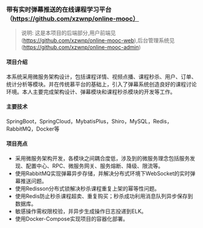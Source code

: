 ### 带有实时弹幕推送的在线课程学习平台（https://github.com/xzwnp/online-mooc） 
> 说明: 这是本项目的后端部分,用户前端见(https://github.com/xzwnp/online-mooc-web),后台管理系统见(https://github.com/xzwnp/online-mooc-admin)
#### 项目介绍

本系统采用微服务架构设计，包括课程详情、视频点播、课程秒杀、用户、订单、统计分析等模块。并在传统慕平台的基础上，引入了弹幕系统创造良好的课程讨论环境。本人主要完成架构设计、弹幕模块和课程秒杀模块的开发等工作。

#### 主要技术

SpringBoot，SpringCloud，MybatisPlus，Shiro，MySQL，Redis，RabbitMQ，Docker等

#### 项目亮点

* 采用微服务架构开发，各模块之间耦合度低，涉及到的微服务理念包括服务发现、配置中心、RPC、微服务网关、服务熔断、降级、限流等。
* 使用RabbitMQ实现弹幕异步存储，并解决分布式环境下WebSocket的实时弹幕推送问题。
* 使用Redisson分布式锁解决秒杀课程重复上架的幂等性问题。
* 使用Redis防止秒杀课程超卖、重复购买；秒杀成功利用消息队列异步保存到数据库。
* 敏感操作需权限校验，并异步生成操作日志投递到ELK。
* 使用Docker-Compose实现项目的容器化部署。
